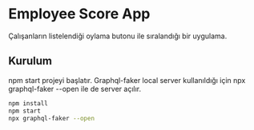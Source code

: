 # Employee Score App

Çalışanların listelendiği oylama butonu ile sıralandığı bir uygulama.

## Kurulum

npm start projeyi başlatır. Graphql-faker local server kullanıldığı için npx graphql-faker --open ile de server açılır.
```bash
npm install
npm start
npx graphql-faker --open
